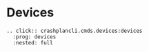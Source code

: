 # Devices

```{eval-rst}
.. click:: crashplancli.cmds.devices:devices
  :prog: devices
  :nested: full
```
